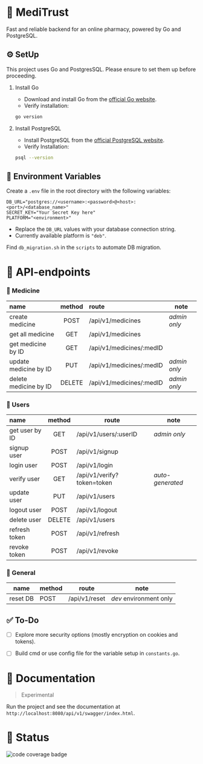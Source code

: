 # 🏥 MediTrust

Fast and reliable backend for an online pharmacy, powered by Go and PostgreSQL.

## ⚙️ SetUp

This project uses Go and PostgresSQL. Please ensure to set them up before proceeding.

1. Install Go
   - Download and install Go from the [official Go website](https://go.dev/dl/).
   - Verify installation:

    ```bash
    go version
    ```

2. Install PostgreSQL
    - Install PostgreSQL from the [official PostgreSQL website](https://www.postgresql.org/download/).
    - Verify Installation:

    ```bash
    psql --version
    ````


## 🔐 Environment Variables

Create a `.env` file in the root directory with the following variables:

```env
DB_URL="postgres://<username>:<password>@<host>:<port>/<database_name>"
SECRET_KEY="Your Secret Key here"
PLATFORM="<environment>"
```
- Replace the `DB_URL` values with your database connection string.
- Currently available platform is `"deb"`.

Find `db_migration.sh` in the `scripts` to automate DB migration.

# 📌 API-endpoints

### 💊 Medicine

| name | method | route | note |
|:-----|:------:|:------|------|
| create medicine | POST | /api/v1/medicines | *admin only* |
| get all medicine | GET | /api/v1/medicines |
| get medicine by ID | GET | /api/v1/medicines/:medID |
| update medicine by ID | PUT | /api/v1/medicines/:medID | *admin only* |
| delete medicine by ID | DELETE | /api/v1/medicines/:medID | *admin only* |

### 👤 Users

| name | method | route | note |
|:-----|:------:|-------|------|
| get user by ID | GET | /api/v1/users/:userID | *admin only* |
| signup user | POST | /api/v1/signup |
| login user | POST | /api/v1/login |
| verify user | GET | /api/v1/verify?token=token | *auto-generated* |
| update user | PUT | /api/v1/users |
| logout user | POST | /api/v1/logout |
| delete user | DELETE | /api/v1/users |
| refresh token | POST | /api/v1/refresh |
| revoke token | POST | /api/v1/revoke |

### 🔄 General

| name | method | route | note |
|------|--------|-------|------|
| reset DB | POST | /api/v1/reset | *dev* environment only |


## ✅ To-Do

- [ ] Explore more security options (mostly encryption on cookies and tokens).
- [ ] Build cmd or use config file for the variable setup in `constants.go`.


# 📖 Documentation

> Experimental

Run the project and see the documentation at `http://localhost:8080/api/v1/swagger/index.html`.

# 🚀 Status

![code coverage badge](https://github.com/Dhar01/medicine-app/actions/workflows/ci.yml/badge.svg)
